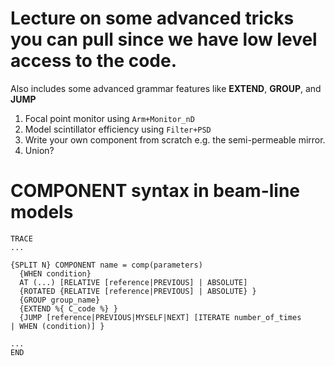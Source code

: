 # Lecture on some advanced tricks you can pull since we have low level access to the code.

Also includes some advanced grammar features like **EXTEND**, **GROUP**, and **JUMP**
1. Focal point monitor using `Arm+Monitor_nD`
2. Model scintillator efficiency using `Filter+PSD`
3. Write your own component from scratch e.g. the semi-permeable mirror.
4. Union?


# COMPONENT syntax in beam-line models

```
TRACE
...

{SPLIT N} COMPONENT name = comp(parameters) 
  {WHEN condition}
  AT (...) [RELATIVE [reference|PREVIOUS] | ABSOLUTE]
  {ROTATED {RELATIVE [reference|PREVIOUS] | ABSOLUTE} }
  {GROUP group_name}
  {EXTEND %{ C_code %} }
  {JUMP [reference|PREVIOUS|MYSELF|NEXT] [ITERATE number_of_times
| WHEN (condition)] }

...
END
```
